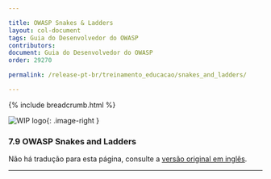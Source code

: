 ```yaml
---

title: OWASP Snakes & Ladders
layout: col-document
tags: Guia do Desenvolvedor do OWASP
contributors:
document: Guia do Desenvolvedor do OWASP
order: 29270

permalink: /release-pt-br/treinamento_educacao/snakes_and_ladders/

---
```


{% include breadcrumb.html %}

<style type="text/css">
.image-right {
  height: 180px;
  display: block;
  margin-left: auto;
  margin-right: auto;
  float: right;
}
</style>

![WIP logo](../../../assets/images/dg_wip.png "Trabalho em andamento"){: .image-right }

### 7.9 OWASP Snakes and Ladders

Não há tradução para esta página, consulte a [versão original em inglês][release0909].

----

[release0909]: https://github.com/OWASP/www-project-developer-guide/blob/main/draft/09-training-education/09-snakes-ladders.md
